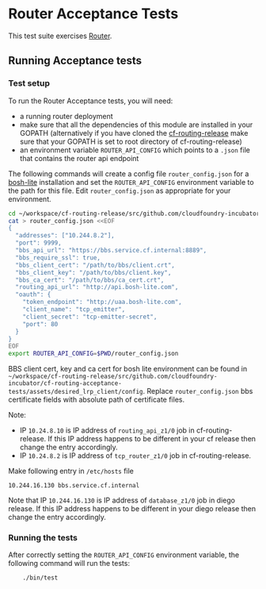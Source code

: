 # Router Acceptance Tests 

This test suite exercises [Router](https://github.com/cloudfoundry-incubator/cf-routing-release).

## Running Acceptance tests

### Test setup

To run the Router Acceptance tests, you will need:
- a running router deployment
- make sure that all the dependencies of this module are installed in your GOPATH (alternatively if you have cloned the [cf-routing-release](https://github.com/cloudfoundry-incubator/cf-routing-release) make sure that your GOPATH is set to root directory of cf-routing-release)
- an environment variable `ROUTER_API_CONFIG` which points to a `.json` file that contains the router api endpoint

The following commands will create a config file `router_config.json` for a [bosh-lite](https://github.com/cloudfoundry/bosh-lite) installation and set the `ROUTER_API_CONFIG` environment variable to the path for this file. Edit `router_config.json` as appropriate for your environment.


```bash
cd ~/workspace/cf-routing-release/src/github.com/cloudfoundry-incubator/cf-routing-acceptance-tests/
cat > router_config.json <<EOF
{
  "addresses": ["10.244.8.2"],
  "port": 9999,
  "bbs_api_url": "https://bbs.service.cf.internal:8889",
  "bbs_require_ssl": true,
  "bbs_client_cert": "/path/to/bbs/client.crt",
  "bbs_client_key": "/path/to/bbs/client.key",
  "bbs_ca_cert": "/path/to/bbs/ca_cert.crt",
  "routing_api_url": "http://api.bosh-lite.com",
  "oauth": {
    "token_endpoint": "http://uaa.bosh-lite.com",
    "client_name": "tcp_emitter",
    "client_secret": "tcp-emitter-secret",
    "port": 80
  }
}
EOF
export ROUTER_API_CONFIG=$PWD/router_config.json
```
BBS client cert, key and ca cert for bosh lite environment can be found in `~/workspace/cf-routing-release/src/github.com/cloudfoundry-incubator/cf-routing-acceptance-tests/assets/desired_lrp_client/config`. Replace `router_config.json` bbs certificate fields with absolute path of certificate files.

Note:
- IP `10.24.8.10` is IP address of `routing_api_z1/0` job in cf-routing-release. If this IP address happens to be different in your cf release then change the entry accordingly.
- IP `10.24.8.2` is IP address of `tcp_router_z1/0` job in cf-routing-release.

Make following entry in `/etc/hosts` file
```
10.244.16.130 bbs.service.cf.internal
```
Note that IP `10.244.16.130` is IP address of `database_z1/0` job in diego release. If this IP address happens to be different in your diego release then change the entry accordingly.

### Running the tests

After correctly setting the `ROUTER_API_CONFIG` environment variable, the following command will run the tests:

```
    ./bin/test
```
